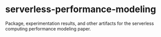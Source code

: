 # serverless-performance-modeling
 Package, experimentation results, and other artifacts for the serverless computing performance modeling paper.
